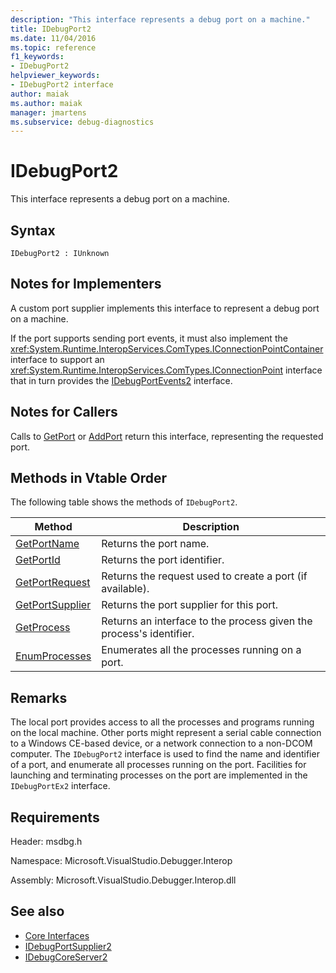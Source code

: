 ```yaml
---
description: "This interface represents a debug port on a machine."
title: IDebugPort2
ms.date: 11/04/2016
ms.topic: reference
f1_keywords:
- IDebugPort2
helpviewer_keywords:
- IDebugPort2 interface
author: maiak
ms.author: maiak
manager: jmartens
ms.subservice: debug-diagnostics
---
```

# IDebugPort2

This interface represents a debug port on a machine.

## Syntax

```
IDebugPort2 : IUnknown
```

## Notes for Implementers
 A custom port supplier implements this interface to represent a debug port on a machine.

 If the port supports sending port events, it must also implement the <xref:System.Runtime.InteropServices.ComTypes.IConnectionPointContainer> interface to support an <xref:System.Runtime.InteropServices.ComTypes.IConnectionPoint> interface that in turn provides the [IDebugPortEvents2](../../../extensibility/debugger/reference/idebugportevents2.md) interface.

## Notes for Callers
 Calls to [GetPort](../../../extensibility/debugger/reference/idebugportsupplier2-getport.md) or [AddPort](../../../extensibility/debugger/reference/idebugportsupplier2-addport.md) return this interface, representing the requested port.

## Methods in Vtable Order
 The following table shows the methods of `IDebugPort2`.

|Method|Description|
|------------|-----------------|
|[GetPortName](../../../extensibility/debugger/reference/idebugport2-getportname.md)|Returns the port name.|
|[GetPortId](../../../extensibility/debugger/reference/idebugport2-getportid.md)|Returns the port identifier.|
|[GetPortRequest](../../../extensibility/debugger/reference/idebugport2-getportrequest.md)|Returns the request used to create a port (if available).|
|[GetPortSupplier](../../../extensibility/debugger/reference/idebugport2-getportsupplier.md)|Returns the port supplier for this port.|
|[GetProcess](../../../extensibility/debugger/reference/idebugport2-getprocess.md)|Returns an interface to the process given the process's identifier.|
|[EnumProcesses](../../../extensibility/debugger/reference/idebugport2-enumprocesses.md)|Enumerates all the processes running on a port.|

## Remarks
 The local port provides access to all the processes and programs running on the local machine. Other ports might represent a serial cable connection to a Windows CE-based device, or a network connection to a non-DCOM computer. The `IDebugPort2` interface is used to find the name and identifier of a port, and enumerate all processes running on the port. Facilities for launching and terminating processes on the port are implemented in the `IDebugPortEx2` interface.

## Requirements
 Header: msdbg.h

 Namespace: Microsoft.VisualStudio.Debugger.Interop

 Assembly: Microsoft.VisualStudio.Debugger.Interop.dll

## See also
- [Core Interfaces](../../../extensibility/debugger/reference/core-interfaces.md)
- [IDebugPortSupplier2](../../../extensibility/debugger/reference/idebugportsupplier2.md)
- [IDebugCoreServer2](../../../extensibility/debugger/reference/idebugcoreserver2.md)
